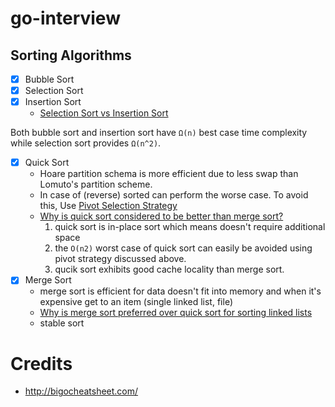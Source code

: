 # go-interview

## Sorting Algorithms

- [x] Bubble Sort
- [x] Selection Sort
- [x] Insertion Sort
    * [Selection Sort vs Insertion Sort](https://stackoverflow.com/questions/15799034/insertion-sort-vs-selection-sort)

Both bubble sort and insertion sort have `Ω(n)` best case time complexity while selection sort provides `Ω(n^2)`.

- [x] Quick Sort
    * Hoare partition schema is more efficient due to less swap than Lomuto's partition scheme.
    * In case of (reverse) sorted can perform the worse case. To avoid this, Use [Pivot Selection Strategy](https://stackoverflow.com/a/7561147/3435720)
    * [Why is quick sort considered to be better than merge sort?](https://www.quora.com/Why-is-quicksort-considered-to-be-better-than-merge-sort)
        1. quick sort is in-place sort which means doesn't require additional space
        2. the `O(n2)` worst case of quick sort can easily be avoided using pivot strategy discussed above.
        3. qucik sort exhibits good cache locality than merge sort.
- [x] Merge Sort
    * merge sort is efficient for data doesn't fit into memory and when it's expensive get to an item (single linked list, file)
    * [Why is merge sort preferred over quick sort for sorting linked lists](https://stackoverflow.com/questions/5222730/why-is-merge-sort-preferred-over-quick-sort-for-sorting-linked-lists)
    * stable sort

# Credits

- http://bigocheatsheet.com/
